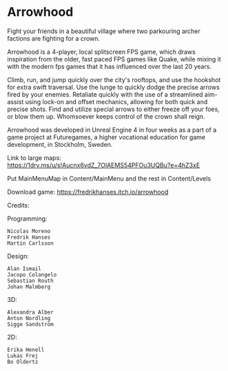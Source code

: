 # Arrowhood
Fight your friends in a beautiful village where two parkouring archer factions are fighting for a crown.

Arrowhood is a 4-player, local splitscreen FPS game, which draws inspiration from the older, fast paced FPS games like Quake, while mixing it with the modern fps games that it has influenced over the last 20 years.

Climb, run, and jump quickly over the city's rooftops, and use the hookshot for extra swift traversal. Use the lunge to quickly dodge the precise arrows fired by your enemies. Retaliate quickly with the use of a streamlined aim-assist using lock-on and offset mechanics, allowing for both quick and precise shots. Find and utilize special arrows to either freeze off your foes, or blow them up. Whomsoever keeps control of the crown shall reign.

Arrowhood was developed in Unreal Engine 4 in four weeks as a part of a game project at Futuregames, a higher vocational education for game development, in Stockholm, Sweden.

Link to large maps: https://1drv.ms/u/s!Aucnx6vdZ_7OlAEMS54PFOu3UQBu?e=4hZ3xE

Put MainMenuMap in Content/MainMenu and the rest in Content/Levels

Download game: https://fredrikhanses.itch.io/arrowhood

Credits:

Programming: 

    Nicolas Moreno
    Fredrik Hanses
    Martin Carlsson
    
Design:

    Alan Ismail
    Jacopo Colangelo
    Sebastian Routh
    Johan Malmberg
    
3D:

    Alexandra Alber
    Anton Nordling
    Sigge Sandström
    
2D:

    Erika Henell
    Lukas Frej
    Bo Oldertz
